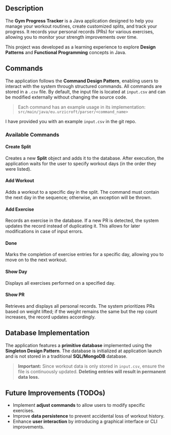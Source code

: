 ## Description

The **Gym Progress Tracker** is a Java application designed to help you manage your workout routines, create customized splits, and track your progress. It records your personal records (PRs) for various exercises, allowing you to monitor your strength improvements over time.

This project was developed as a learning experience to explore **Design Patterns** and **Functional Programming** concepts in Java.

## Commands

The application follows the **Command Design Pattern**, enabling users to interact with the system through structured commands. All commands are stored in a `.csv` file. By default, the input file is located at `input.csv` and can be modified externally without changing the source code.

> Each command has an example usage in its implementation: `src/main/java/eu.urzicroft/parser/<command_name>`

I have provided you with an example `input.csv` in the git repo.

### Available Commands

#### **Create Split**
Creates a new **Split** object and adds it to the database. After execution, the application waits for the user to specify workout days (in the order they were listed).

#### **Add Workout**
Adds a workout to a specific day in the split. The command must contain the next day in the sequence; otherwise, an exception will be thrown.

#### **Add Exercise**
Records an exercise in the database. If a new PR is detected, the system updates the record instead of duplicating it. This allows for later modifications in case of input errors.

#### **Done**
Marks the completion of exercise entries for a specific day, allowing you to move on to the next workout.

#### **Show Day**
Displays all exercises performed on a specified day.

#### **Show PR**
Retrieves and displays all personal records. The system prioritizes PRs based on weight lifted; if the weight remains the same but the rep count increases, the record updates accordingly.

## Database Implementation

The application features a **primitive database** implemented using the **Singleton Design Pattern**. The database is initialized at application launch and is not stored in a traditional **SQL/MongoDB** database.

> **Important:** Since workout data is only stored in `input.csv`, ensure the file is continuously updated. **Deleting entries will result in permanent data loss.**

## Future Improvements (TODOs)
- Implement **adjust commands** to allow users to modify specific exercises.
- Improve **data persistence** to prevent accidental loss of workout history.
- Enhance **user interaction** by introducing a graphical interface or CLI improvements.
